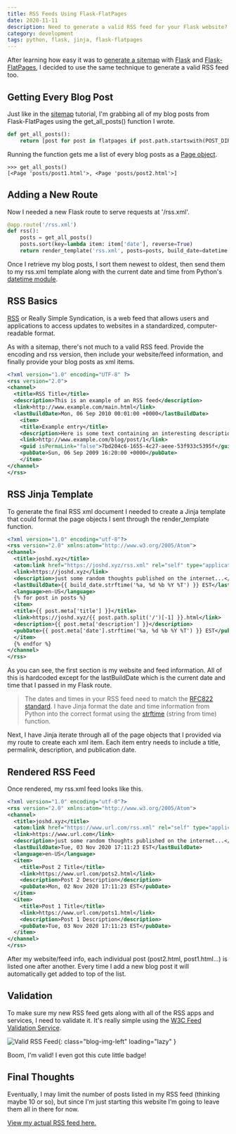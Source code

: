 ```yaml
---
title: RSS Feeds Using Flask-FlatPages
date: 2020-11-11
description: Need to generate a valid RSS feed for your Flask website? Using Flask-FlatPages? Well, it's really quite simple.
category: development
tags: python, flask, jinja, flask-flatpages
---
```


After learning how easy it was to [generate a sitemap][sitemap] with [Flask][flask] and [Flask-FlatPages][flatpages], I decided to use the same technique to generate a valid RSS feed too.

[sitemap]: https://joshd.xyz/flask-flatpages-sitemap.html
[flask]: https://flask.palletsprojects.com/
[flatpages]: https://pythonhosted.org/Flask-FlatPages/

## Getting Every Blog Post

Just like in the [sitemap][sitemap] tutorial, I'm grabbing all of my blog posts from Flask-FlatPages using the get_all_posts() function I wrote.

```python
def get_all_posts():
    return [post for post in flatpages if post.path.startswith(POST_DIR)]
```

Running the function gets me a list of every blog posts as a [Page object][page-object].

[page-object]: https://pythonhosted.org/Flask-FlatPages/#flask_flatpages.Page

```pycon
>>> get_all_posts()
[<Page 'posts/post1.html'>, <Page 'posts/post2.html'>]
```

## Adding a New Route

Now I needed a new Flask route to serve requests at '/rss.xml'.

```python
@app.route('/rss.xml')
def rss():
    posts = get_all_posts()
    posts.sort(key=lambda item: item['date'], reverse=True)
    return render_template('rss.xml', posts=posts, build_date=datetime.now())
```

Once I retrieve my blog posts, I sort them newest to oldest, then send them to my rss.xml template along with the current date and time from Python's [datetime module][datetime].

[datetime]: https://docs.python.org/3/library/datetime.html

## RSS Basics

[RSS][rss] or Really Simple Syndication, is a web feed that allows users and applications to access updates to websites in a standardized, computer-readable format.

[rss]: https://en.wikipedia.org/wiki/RSS

As with a sitemap, there's not much to a valid RSS feed. Provide the encoding and rss version, then include your website/feed information, and finally provide your blog posts as xml items.

```xml
<?xml version="1.0" encoding="UTF-8" ?>
<rss version="2.0">
<channel>
  <title>RSS Title</title>
  <description>This is an example of an RSS feed</description>
  <link>http://www.example.com/main.html</link>
  <lastBuildDate>Mon, 06 Sep 2010 00:01:00 +0000</lastBuildDate>
    <item>
    <title>Example entry</title>
    <description>Here is some text containing an interesting description.</description>
    <link>http://www.example.com/blog/post/1</link>
    <guid isPermaLink="false">7bd204c6-1655-4c27-aeee-53f933c5395f</guid>
    <pubDate>Sun, 06 Sep 2009 16:20:00 +0000</pubDate>
    </item>
</channel>
</rss>
```

## RSS Jinja Template

To generate the final RSS xml document I needed to create a Jinja template that could format the page objects I sent through the render_template function.

```xml
<?xml version="1.0" encoding="utf-8"?>
<rss version="2.0" xmlns:atom="http://www.w3.org/2005/Atom">
<channel>
  <title>joshd.xyz</title>
  <atom:link href="https://joshd.xyz/rss.xml" rel="self" type="application/rss+xml" />
  <link>https://joshd.xyz</link>
  <description>just some random thoughts published on the internet...</description>
  <lastBuildDate>{{ build_date.strftime('%a, %d %b %Y %T') }} EST</lastBuildDate>
  <language>en-US</language>
  {% for post in posts %}
  <item>
  <title>{{ post.meta['title'] }}</title>
  <link>https://joshd.xyz/{{ post.path.split('/')[-1] }}.html</link>
  <description>{{ post.meta['description'] }}</description>
  <pubDate>{{ post.meta['date'].strftime('%a, %d %b %Y %T') }} EST</pubDate>
  </item>
  {% endfor %}
</channel>
</rss>
```

As you can see, the first section is my website and feed information. All of this is hardcoded except for the lastBuildDate which is the current date and time that I passed in my Flask route.

> The dates and times in your RSS feed need to match the [RFC822 standard][rfc822]. I have Jinja format the date and time information from Python into the correct format using the [strftime][strftime] (string from time) function.

[rfc822]: https://www.w3.org/Protocols/rfc822/#z28
[strftime]: https://jinja.palletsprojects.com/en/2.11.x/api/

Next, I have Jinja iterate through all of the page objects that I provided via my route to create each xml item. Each item entry needs to include a title, permalink, description, and publication date.

## Rendered RSS Feed

Once rendered, my rss.xml feed looks like this.

```xml
<?xml version="1.0" encoding="utf-8"?>
<rss version="2.0" xmlns:atom="http://www.w3.org/2005/Atom">
<channel>
  <title>joshd.xyz</title>
  <atom:link href="https://www.url.com/rss.xml" rel="self" type="application/rss+xml" />
  <link>https://www.url.com</link>
  <description>just some random thoughts published on the internet...</description>
  <lastBuildDate>Tue, 03 Nov 2020 17:11:23 EST</lastBuildDate>
  <language>en-US</language>
  <item>
    <title>Post 2 Title</title>
    <link>https://www.url.com/pots2.html</link>
    <description>Post 2 Description</description>
    <pubDate>Mon, 02 Nov 2020 17:11:23 EST</pubDate>
  </item>
  <item>
    <title>Post 1 Title</title>
    <link>https://www.url.com/pots1.html</link>
    <description>Post 1 Description</description>
    <pubDate>Tue, 03 Nov 2020 17:11:23 EST</pubDate>
  </item>
</channel>
</rss>
```

After my website/feed info, each individual post (post2.html, post1.html...) is listed one after another. Every time I add a new blog post it will automatically get added to top of the list.

## Validation

To make sure my new RSS feed gets along with all of the RSS apps and services, I need to validate it. It's really simple using the [W3C Feed Validation Service][validation].

[validation]: https://validator.w3.org/feed/

![Valid RSS Feed](https://validator.w3.org/feed/images/valid-rss-rogers.png){: class="blog-img-left" loading="lazy" }

Boom, I'm valid! I even got this cute little badge!

## Final Thoughts

Eventually, I may limit the number of posts listed in my RSS feed (thinking maybe 10 or so), but since I'm just starting this website I’m going to leave them all in there for now.

[View my actual RSS feed here.][rss]

[rss]: https://joshd.xyz/rss.xml
